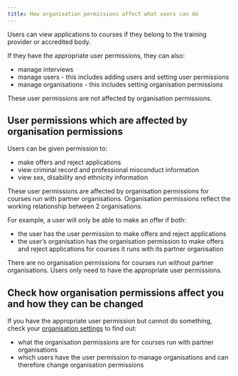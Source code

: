 ```yaml
---
title: How organisation permissions affect what users can do
---
```


Users can view applications to courses if they belong to the training provider or accredited body.

If they have the appropriate user permissions, they can also:

- manage interviews
- manage users - this includes adding users and setting user permissions
- manage organisations - this includes setting organisation permissions

These user permissions are not affected by organisation permissions.

## User permissions which are affected by organisation permissions

Users can be given permission to:

- make offers and reject applications
- view criminal record and professional misconduct information
- view sex, disability and ethnicity information

These user permissions are affected by organisation permissions for courses run with partner organisations. Organisation permissions reflect the working relationship between 2 organisations.

For example, a user will only be able to make an offer if both:

- the user has the user permission to make offers and reject applications
- the user’s organisation has the organisation permission to make offers and reject applications for courses it runs with its partner organisation

There are no organisation permissions for courses run without partner organisations. Users only need to have the appropriate user permissions.

## Check how organisation permissions affect you and how they can be changed

If you have the appropriate user permission but cannot do something, check your [organisation settings](/organisation-settings) to find out:

- what the organisation permissions are for courses run with partner organisations
- which users have the user permission to manage organisations and can therefore change organisation permissions
